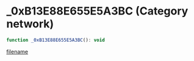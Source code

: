 # _0xB13E88E655E5A3BC (Category network)

```js
function _0xB13E88E655E5A3BC(): void
```

[filename](_0xB13E88E655E5A3BC_m.md ':include')